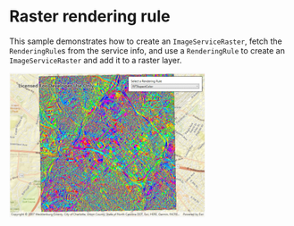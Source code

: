 # Raster rendering rule

This sample demonstrates how to create an `ImageServiceRaster`, fetch the `RenderingRule`s from the service info, and use a `RenderingRule` to create an `ImageServiceRaster` and add it to a raster layer.

<img src="RasterRenderingRule.jpg" width="350"/>
